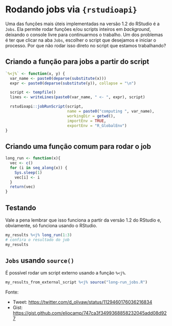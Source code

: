 # Rodando jobs via `{rstudioapi}`

Uma das funções mais úteis implementadas na versão 1.2 do RStudio é a `Jobs`. Ela permite rodar funções e/ou scripts inteiros em *background*, deixando o console livre para continuarmos o trabalho. Um dos problemas é ter que clicar na aba `Jobs`, escolher o script que desejamos e iniciar o processo. Por que não rodar isso direto no script que estamos trabalhando?


## Criando a função para jobs a partir do script

```r
`%<j%` <- function(x, y) {
  var_name <- paste0(deparse(substitute(x)))
  expr <- paste0(deparse(substitute(y)), collapse = "\n")

  script <- tempfile()
  lines <- writeLines(paste0(var_name, " <- ", expr), script)

  rstudioapi::jobRunScript(script,
                           name = paste0("computing ", var_name),
                           workingDir = getwd(),
                           importEnv = TRUE,
                           exportEnv = "R_GlobalEnv")
}
```

## Criando uma função comum para rodar o job

```r
long_run <- function(x){
  vec <- c()
  for (i in seq_along(x)) {
    Sys.sleep(1)
    vec[i] <- i
  }
  return(vec)
}
```

## Testando

Vale a pena lembrar que isso funciona a partir da versão 1.2 do RStudio e, obviamente, só funciona usando o RStudio.

```r
my_results %<j% long_run(1:3)
# confira o resultado do job
my_results
```

## `Jobs` usando `source()`

É possível rodar um script externo usando a função `%<j%`.

```r
my_results_from_external_script %<j% source("long-run_jobs.R")
```

Fonte:

- Tweet: https://twitter.com/d_olivaw/status/1129460176036216834
- Gist: https://gist.github.com/eliocamp/747ca3f3499368858232045add08d927

